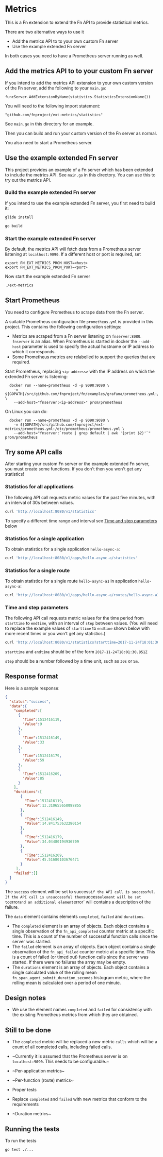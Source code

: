 # Metrics

This is a Fn extension to extend the Fn API to provide statistical metrics. 

There are two alternative ways to use it
* Add the metrics API to to your own custom Fn server
* Use the example extended Fn server

In both cases you need to have a Prometheus server running as well.

## Add the metrics API to to your custom Fn server

If you intend to add the metrics API extension to your own custom version of the Fn server, add the following to your `main.go`:

```
funcServer.AddExtensionByName(statistics.StatisticsExtensionName())
```
You will need to the following import statement:
```
"github.com/fnproject/ext-metrics/statistics"
```

See `main.go` in this directory for an example.

Then you can build and run your custom version of the Fn server as normal.

You also need to start a Prometheus server.

## Use the example extended Fn server

This project provides an example of a Fn server which has been extended to include the metrics API. 
See `main.go` in this directory.
You can use this to try out the metrics API.

### Build the example extended Fn server

If you intend to use the example extended Fn server, you first need to  build it:
```sh
glide install
```

```sh
go build
```
### Start the example extended Fn server 

By default, the metrics API will fetch data from a Prometheus server listening at `localhost:9090`. If a different host or port is required, set
```
export FN_EXT_METRICS_PROM_HOST=<host>
export FN_EXT_METRICS_PROM_PORT=<port>
```
Now start the example extended Fn server 

```sh
./ext-metrics
```

## Start Prometheus

You need to configure Prometheus to scrape data from the Fn server. 

A suitable Prometheus configuration file `prometheus.yml` is provided in this project. This contains the following configuration settings:

* Metrics are scraped from a Fn server listening on `fnserver:8080`. `fnserver` is an alias. When Prometheus is started in docker the `--add-host` parameter is used to specify the actual hostname or IP address to which it corresponds.
* Some Prometheus metrics are relabelled to support the queries that are required.

Start Prometheus, replacing `<ip-address>` with the IP address on which the extended Fn server is listening:
```
  docker run --name=prometheus -d -p 9090:9090 \
    -v ${GOPATH}/src/github.com/fnproject/fn/examples/grafana/prometheus.yml:/etc/prometheus/prometheus.yml \
    --add-host="fnserver:<ip-address>" prom/prometheus
```    
On Linux you can do:
```
  docker run --name=prometheus -d -p 9090:9090 \
    -v ${GOPATH}/src/github.com/fnproject/ext-metrics/prometheus.yml:/etc/prometheus/prometheus.yml \
    --add-host="fnserver:`route | grep default | awk '{print $2}'`" prom/prometheus
```

## Try some API calls

After starting your custom Fn server or the example extended Fn server, you must create some functions. If you don't then you won't get any statistics!

### Statistics for all applications

The following API call requests metric values for the past five minutes, with an interval of 30s between values.

```sh
curl 'http://localhost:8080/v1/statistics'
```

To specify a different time range and interval see [Time and step parameters](#time-and-step-parameters) below 

### Statistics for a single application

To obtain statistics for a single application `hello-async-a`:
```sh
curl 'http://localhost:8080/v1/apps/hello-async-a/statistics'
```
### Statistics for a single route

To obtain statistics for a single route `hello-async-a1` in application `hello-async-a`:
```sh
curl 'http://localhost:8080/v1/apps/hello-async-a/routes/hello-async-a1/statistics'
```

### Time and step parameters

The following API call requests metric values for the time period from `starttime` to `endtime`, with an interval of `step` between values. (You will need to replace the example values of `starttime` to `endtime` shown below with more recent times or you won't get any statistics.)

```sh
curl 'http://localhost:8080/v1/statistics?starttime=2017-11-24T18:01:30.851Z&endtime=2017-11-24T18:11:30.849Z&step=30s'
```

`starttime` and `endtime` should be of the form `2017-11-24T18:01:30.851Z`

`step` should be a number followed by a time unit, such as `30s` or `5m`.

## Response format

Here is a sample response:

```json
{
  "status":"success",
  "data":{
    "completed":[
      {
        "Time":1512416119,
        "Value":9
      },
      {
        "Time":1512416149,
        "Value":33
      },
      {
        "Time":1512416179,
        "Value":59
      },
      {
        "Time":1512416209,
        "Value":85
      }
    ],
    "durations":[
       {
         "Time":1512416119,
         "Value":13.310655658088855
       },
       {
         "Time":1512416149,
         "Value":14.841753632280154
       },
       {
         "Time":1512416179,
         "Value":34.04480194936709
       },
       {
         "Time":1512416209,
         "Value":45.51680103676471
       }
     ],
    "failed":[]
  }
}
```

The `success` element will be set to success` if the API call is successful. 
If the API call is unsuccessful then `success` element will be set to `error` and an additional element `error` will contains a description of the failure.

The `data` element contains elements `completed`, `failed` and `durations`. 

* The `completed` element is an array of objects. Each object contains a single observation of the `fn_api_completed` counter metric at a specific time. This is a count of the number of successful function calls since the server was started.
* The `failed` element is an array of objects. Each object contains a single observation of the `fn_api_failed` counter metric at a specific time.
This is a count of failed (or timed out) function calls since the server was started.
If there were no failures the array may be empty.  
* The `durations` element is an array of objects. Each object contains a single calculated value of the rolling mean `fn_span_agent_submit_duration_seconds` histogram metric, where the rolling mean is calculated over a period of one minute. 

## Design notes

* We use the element names `completed` and `failed` for consistency with the existing Prometheus metrics from which they are obtained. 

## Still to be done

* The `completed` metric will be replaced a new metric `calls` which will be a count of all completed calls, including failed calls.

* ~Currently it is assumed that the Prometheus server is on `localhost:9090`. This needs to be configurable.~

* ~Per-application metrics~

* ~Per-function (route) metrics~

* Proper tests

* Replace `completed` and `failed` with new metrics that conform to the requirements

* ~Duration metrics~

## Running the tests

To run the tests
```sh
go test ./...
```
